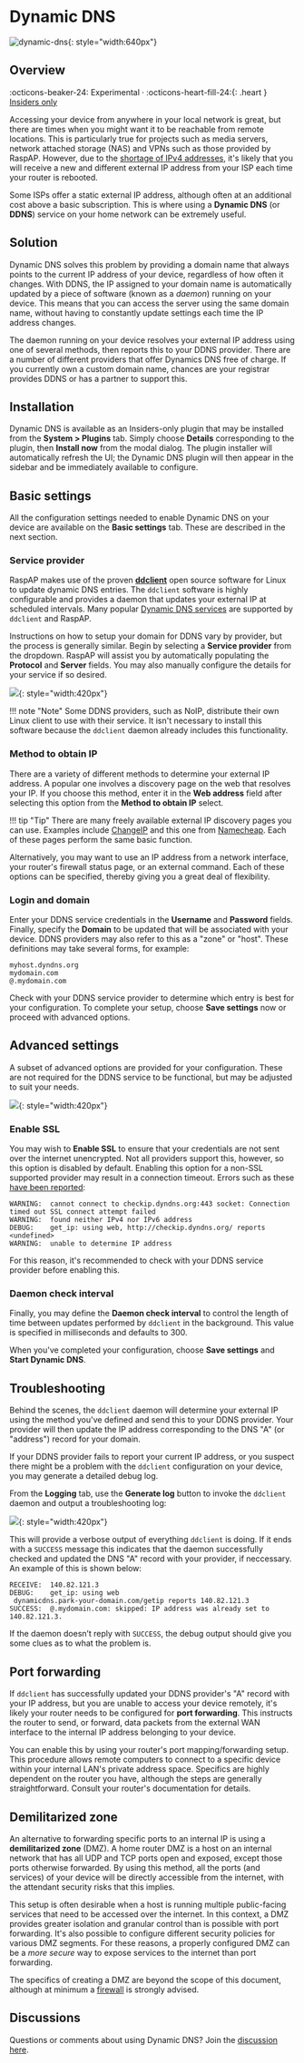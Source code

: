 # Dynamic DNS

![dynamic-dns](https://github.com/user-attachments/assets/ac4fa7b4-a485-4696-9a25-238cd896cdc8){: style="width:640px"}

## Overview
:octicons-beaker-24: Experimental · :octicons-heart-fill-24:{: .heart } [Insiders only](insiders.md)

Accessing your device from anywhere in your local network is great, but there are times when you might want it to be reachable from remote locations. This is particularly true for projects such as media servers, network attached storage (NAS) and VPNs such as those provided by RaspAP. However, due to the [shortage of IPv4 addresses](https://en.wikipedia.org/wiki/IPv4_address_exhaustion), it's likely that you will receive a new and different external IP address from your ISP each time your router is rebooted.

Some ISPs offer a static external IP address, although often at an additional cost above a basic subscription. This is where using a **Dynamic DNS** (or **DDNS**) service on your home network can be extremely useful. 

## Solution
Dynamic DNS solves this problem by providing a domain name that always points to the current IP address of your device, regardless of how often it changes. With DDNS, the IP assigned to your domain name is automatically updated by a piece of software (known as a _daemon_) running on your device. This means that you can access the server using the same domain name, without having to constantly update settings each time the IP address changes.

The daemon running on your device resolves your external IP address using one of several methods, then reports this to your DDNS provider. There are a number of different providers that offer Dynamics DNS free of charge. If you currently own a custom domain name, chances are your registrar provides DDNS or has a partner to support this.

## Installation
Dynamic DNS is available as an Insiders-only plugin that may be installed from the **System > Plugins** tab. Simply choose **Details** corresponding to the plugin, then **Install now** from the modal dialog. The plugin installer will automatically refresh the UI; the Dynamic DNS plugin will then appear in the sidebar and be immediately available to configure.

## Basic settings
All the configuration settings needed to enable Dynamic DNS on your device are available on the **Basic settings** tab. These are described in the next section.

### Service provider
RaspAP makes use of the proven **[ddclient](https://github.com/ddclient/ddclient)** open source software for Linux to update dynamic DNS entries. The `ddclient` software is highly configurable and provides a daemon that updates your external IP at scheduled intervals. Many popular [Dynamic DNS services](https://github.com/ddclient/ddclient#supported-services) are supported by `ddclient` and RaspAP. 

Instructions on how to setup your domain for DDNS vary by provider, but the process is generally similar. Begin by selecting a **Service provider** from the dropdown. RaspAP will assist you by automatically populating the **Protocol** and **Server** fields. You may also manually configure the details for your service if so desired.

![](https://user-images.githubusercontent.com/229399/234258065-cc75df63-5e39-4cfd-ba1b-ed533b3982d6.png){: style="width:420px"}

!!! note "Note"
    Some DDNS providers, such as NoIP, distribute their own Linux client to use with their service. It isn't necessary to install this software because the `ddclient` daemon already includes this functionality.

### Method to obtain IP
There are a variety of different methods to determine your external IP address. A popular one involves a discovery page on the web that resolves your IP. If you choose this method, enter it in the **Web address** field after selecting this option from the **Method to obtain IP** select.

!!! tip "Tip"
    There are many freely available external IP discovery pages you can use. Examples include [ChangeIP](http://ip.changeip.com/) and this one from [Namecheap](https://dynamicdns.park-your-domain.com/getip). Each of these pages perform the same basic function.

Alternatively, you may want to use an IP address from a network interface, your router's firewall status page, or an external command. Each of these options can be specified, thereby giving you a great deal of flexibility.  

### Login and domain
Enter your DDNS service credentials in the **Username** and **Password** fields. Finally, specify the **Domain** to be updated that will be associated with your device. DDNS providers may also refer to this as a "zone" or "host". These definitions may take several forms, for example:

```
myhost.dyndns.org
mydomain.com
@.mydomain.com
```

Check with your DDNS service provider to determine which entry is best for your configuration. To complete your setup, choose **Save settings** now or proceed with advanced options.

## Advanced settings
A subset of advanced options are provided for your configuration. These are not required for the DDNS service to be functional, but may be adjusted to suit your needs.

![](https://user-images.githubusercontent.com/229399/234574539-da424b27-4489-40bf-88e7-0e42988bce8a.png){: style="width:420px"}

### Enable SSL
You may wish to **Enable SSL** to ensure that your credentials are not sent over the internet unencrypted. Not all providers support this, however, so this option is disabled by default. Enabling this option for a non-SSL supported provider may result in a connection timeout. Errors such as these [have been reported](https://github.com/ddclient/ddclient/issues/309): 

```
WARNING:  cannot connect to checkip.dyndns.org:443 socket: Connection timed out SSL connect attempt failed
WARNING:  found neither IPv4 nor IPv6 address
DEBUG:    get_ip: using web, http://checkip.dyndns.org/ reports <undefined>
WARNING:  unable to determine IP address
```

For this reason, it's recommended to check with your DDNS service provider before enabling this.

### Daemon check interval
Finally, you may define the **Daemon check interval** to control the length of time between updates performed by `ddclient` in the background. This value is specified in milliseconds and defaults to 300.

When you've completed your configuration, choose **Save settings** and **Start Dynamic DNS**.

## Troubleshooting
Behind the scenes, the `ddclient` daemon will determine your external IP using the method you've defined and send this to your DDNS provider. Your provider will then update the IP address corresponding to the DNS "A" (or "address") record for your domain.

If your DDNS provider fails to report your current IP address, or you suspect there might be a problem with the `ddclient` configuration on your device, you may generate a detailed debug log.

From the **Logging** tab, use the **Generate log** button to invoke the `ddclient` daemon and output a troubleshooting log: 

![](https://user-images.githubusercontent.com/229399/234276204-5d3e2640-7166-47ec-ac3c-6a4034be8060.png){: style="width:420px"}

This will provide a verbose output of everything `ddclient` is doing. If it ends with a `SUCCESS` message this indicates that the daemon successfully checked and updated the DNS "A" record with your provider, if neccessary. An example of this is shown below: 

```
RECEIVE:  140.82.121.3
DEBUG:    get_ip: using web
 dynamicdns.park-your-domain.com/getip reports 140.82.121.3
SUCCESS:  @.mydomain.com: skipped: IP address was already set to 140.82.121.3.
```

If the daemon doesn’t reply with `SUCCESS`, the debug output should give you some clues as to what the problem is.

## Port forwarding
If `ddclient` has successfully updated your DDNS provider's "A" record with your IP address, but you are unable to access your device remotely, it's likely your router needs to be configured for **port forwarding**. This instructs the router to send, or forward, data packets from the external WAN interface to the internal IP address belonging to your device.

You can enable this by using your router's port mapping/forwarding setup. This procedure allows remote computers to connect to a specific device within your internal LAN's private address space. Specifics are highly dependent on the router you have, although the steps are generally straightforward. Consult your router's documentation for details.

## Demilitarized zone
An alternative to forwarding specific ports to an internal IP is using a **demilitarized zone** (DMZ). A home router DMZ is a host on an internal network that has all UDP and TCP ports open and exposed, except those ports otherwise forwarded. By using this method, all the ports (and services) of your device will be directly accessible from the internet, with the attendant security risks that this implies.

This setup is often desirable when a host is running multiple public-facing services that need to be accessed over the internet. In this context, a DMZ provides greater isolation and granular control than is possible with port forwarding. It's also possible to configure different security policies for various DMZ segments. For these reasons, a properly configured DMZ can be a _more secure_ way to expose services to the internet than port forwarding. 

The specifics of creating a DMZ are beyond the scope of this document, although at minimum a [firewall](firewall.md) is strongly advised. 

## Discussions
Questions or comments about using Dynamic DNS? Join the [discussion here](https://github.com/RaspAP/raspap-webgui/discussions/).
